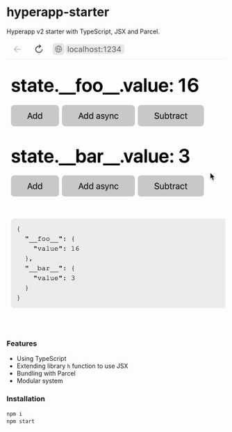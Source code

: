 # hyperapp-starter

Hyperapp v2 starter with TypeScript, JSX and Parcel.

![](./preview.gif)

### Features

-   Using TypeScript
-   Extending library `h` function to use JSX
-   Bundling with Parcel
-   Modular system

### Installation

```bash
npm i
npm start
```
